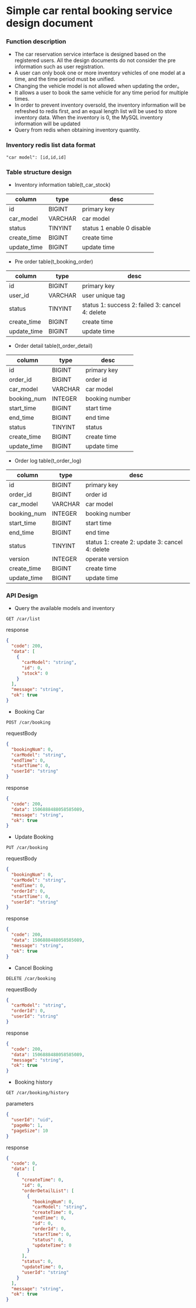 # Simple car rental booking service design document

### Function description
* The car reservation service interface is designed based on the registered users. All the design documents do not consider the pre information such as user registration.
* A user can only book one or more inventory vehicles of one model at a time, and the time period must be unified.
* Changing the vehicle model is not allowed when updating the order。
* It allows a user to book the same vehicle for any time period for multiple times.
* In order to prevent inventory oversold, the inventory information will be refreshed to redis first, and an equal length list will be used to store inventory data. When the inventory is 0, the MySQL inventory information will be updated
* Query from redis when obtaining inventory quantity.

### Inventory redis list data format
`"car model": [id,id,id]`

### Table structure design

* Inventory information table(t_car_stock)

| column      | type    | desc                       |
|-------------|---------|----------------------------|
| id          | BIGINT  | primary key                |
| car_model   | VARCHAR | car model                  |
| status      | TINYINT | status  1 enable 0 disable |
| create_time | BIGINT | create time                |
| update_time | BIGINT | update time                |

* Pre order table(t_booking_order)

| column      | type    | desc                                               |
|-------------|---------|----------------------------------------------------|
| id          | BIGINT | primary key                                        |
| user_id     | VARCHAR | user unique tag                                    |
| status      | TINYINT | status    1: success 2: failed 3: cancel 4: delete |
| create_time |    BIGINT     | create time                                        |
| update_time |   BIGINT      | update time                                        |

* Order detail table(t_order_detail)

| column      | type    | desc           |
|-------------|---------|----------------|
| id          | BIGINT | primary key    |
| order_id    | BIGINT | order id       |
| car_model   | VARCHAR | car model      |
| booking_num | INTEGER | booking number |
| start_time  |    BIGINT     | start time     |
| end_time    |   BIGINT      | end time       |
| status      | TINYINT | status         |
| create_time |    BIGINT     | create time    |
| update_time |   BIGINT      | update time    |

* Order log table(t_order_log)

| column      | type    | desc                                             |
|-------------|---------|--------------------------------------------------|
| id          | BIGINT | primary key                                      |
| order_id    | BIGINT | order id                                         |
| car_model   | VARCHAR | car model                                        |
| booking_num | INTEGER | booking number                                   |
| start_time  |    BIGINT     | start time                                       |
| end_time    |   BIGINT      | end time                                         |
| status      | TINYINT | status   1: create 2: update 3: cancel 4: delete |
| version     |   INTEGER      | operate version                                  |
| create_time |    BIGINT     | create time                                      |
| update_time |   BIGINT      | update time                                      |

### API Design

* Query the available models and inventory

`GET /car/list`

  response
```json
{
  "code": 200,
  "data": [
    {
      "carModel": "string",
      "id": 0,
      "stock": 0
    }
  ],
  "message": "string",
  "ok": true
}
```

* Booking Car

`POST /car/booking`

requestBody
```json
{
  "bookingNum": 0,
  "carModel": "string",
  "endTime": 0,
  "startTime": 0,
  "userId": "string"
}
```
response
```json
{
  "code": 200,
  "data": 1506888488058585089,
  "message": "string",
  "ok": true
}
```

* Update Booking 

`PUT /car/booking`

requestBody
```json
{
  "bookingNum": 0,
  "carModel": "string",
  "endTime": 0,
  "orderId": 0,
  "startTime": 0,
  "userId": "string"
}
```
response
```json
{
  "code": 200,
  "data": 1506888488058585089,
  "message": "string",
  "ok": true
}
```

* Cancel Booking

`DELETE /car/booking`

requestBody
```json
{
  "carModel": "string",
  "orderId": 0,
  "userId": "string"
}
```
response
```json
{
  "code": 200,
  "data": 1506888488058585089,
  "message": "string",
  "ok": true
}
```

* Booking history

`GET /car/booking/history`

parameters
```json
{
  "userId": "uid",
  "pageNo": 1,
  "pageSize": 10
}
```
response
```json
{
  "code": 0,
  "data": [
    {
      "createTime": 0,
      "id": 0,
      "orderDetailList": [
        {
          "bookingNum": 0,
          "carModel": "string",
          "createTime": 0,
          "endTime": 0,
          "id": 0,
          "orderId": 0,
          "startTime": 0,
          "status": 0,
          "updateTime": 0
        }
      ],
      "status": 0,
      "updateTime": 0,
      "userId": "string"
    }
  ],
  "message": "string",
  "ok": true
}
